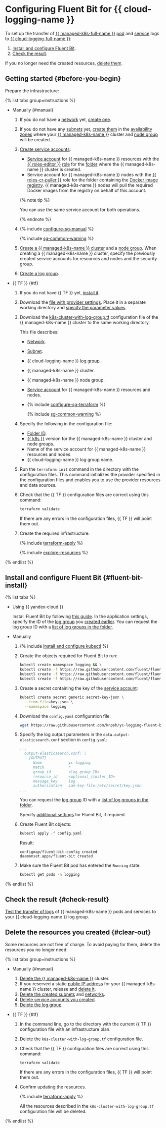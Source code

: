 # Configuring Fluent Bit for {{ cloud-logging-name }}

To set up the transfer of [{{ managed-k8s-full-name }}](../../managed-kubernetes/) [pod](../../managed-kubernetes/concepts/index.md#pod) and [service](../../managed-kubernetes/concepts/index.md#service) logs to [{{ cloud-logging-full-name }}](../../logging/):
1. [Install and configure Fluent Bit](#fluent-bit-install).
1. [Check the result](#check-result).

If you no longer need the created resources, [delete them](#clear-out).

## Getting started {#before-you-begin}

Prepare the infrastructure:

{% list tabs group=instructions %}

- Manually {#manual}

  1. If you do not have a [network](../../vpc/concepts/network.md#network) yet, [create one](../../vpc/operations/network-create.md).
  1. If you do not have any [subnets](../../vpc/concepts/network.md#subnet) yet, [create them](../../vpc/operations/subnet-create.md) in the [availability zones](../../overview/concepts/geo-scope.md) where your [{{ managed-k8s-name }}](../../managed-kubernetes/concepts/index.md#kubernetes-cluster) cluster and [node group](../../managed-kubernetes/concepts/index.md#node-group) will be created.
  1. [Create service accounts](../../iam/operations/sa/create.md):
     * [Service account](../../iam/concepts/users/service-accounts.md) for {{ managed-k8s-name }} resources with the [{{ roles-editor }}](../../iam/roles-reference.md#editor) [role](../../iam/concepts/access-control/roles.md) for the [folder](../../resource-manager/concepts/resources-hierarchy.md#folder) where the {{ managed-k8s-name }} cluster is created.
     * Service account for {{ managed-k8s-name }} nodes with the [{{ roles-cr-puller }}](../../container-registry/security/index.md#container-registry-images-puller) role for the folder containing the [Docker image](../../container-registry/concepts/docker-image.md) [registry](../../container-registry/concepts/registry.md). {{ managed-k8s-name }} nodes will pull the required Docker images from the registry on behalf of this account.

     {% note tip %}

     You can use the same service account for both operations.

     {% endnote %}

  1. {% include [configure-sg-manual](../../_includes/managed-kubernetes/security-groups/configure-sg-manual-lvl3.md) %}

        {% include [sg-common-warning](../../_includes/managed-kubernetes/security-groups/sg-common-warning.md) %}

  1. [Create a {{ managed-k8s-name }} cluster](../../managed-kubernetes/operations/kubernetes-cluster/kubernetes-cluster-create.md#kubernetes-cluster-create) and a [node group](../../managed-kubernetes/operations/node-group/node-group-create.md). When creating a {{ managed-k8s-name }} cluster, specify the previously created service accounts for resources and nodes and the security group.

  1. [Create a log group](../../logging/operations/create-group.md).

- {{ TF }} {#tf}

  1. If you do not have {{ TF }} yet, [install it](../../tutorials/infrastructure-management/terraform-quickstart.md#install-terraform).
  1. Download the [file with provider settings](https://github.com/yandex-cloud-examples/yc-terraform-provider-settings/blob/main/provider.tf). Place it in a separate working directory and [specify the parameter values](../../tutorials/infrastructure-management/terraform-quickstart.md#configure-provider).
  1. Download the [k8s-cluster-with-log-group.tf](https://github.com/yandex-cloud-examples/yc-mk8s-fluent-bit-logging/blob/main/k8s-cluster-with-log-group.tf) configuration file of the {{ managed-k8s-name }} cluster to the same working directory.

     This file describes:
     * [Network](../../vpc/concepts/network.md#network).
     * [Subnet](../../vpc/concepts/network.md#subnet).
     * {{ cloud-logging-name }} [log group](../../logging/concepts/log-group.md).
     * {{ managed-k8s-name }} cluster.
     * {{ managed-k8s-name }} node group.
     * [Service account](../../iam/concepts/users/service-accounts.md) for {{ managed-k8s-name }} resources and nodes.
     * {% include [configure-sg-terraform](../../_includes/managed-kubernetes/security-groups/configure-sg-tf-lvl3.md) %}

        {% include [sg-common-warning](../../_includes/managed-kubernetes/security-groups/sg-common-warning.md) %}
     
  1. Specify the following in the configuration file:
     * [Folder ID](../../resource-manager/operations/folder/get-id.md).
     * [{{ k8s }}](../../managed-kubernetes/concepts/release-channels-and-updates.md) version for the {{ managed-k8s-name }} cluster and node groups.
     * Name of the service account for {{ managed-k8s-name }} resources and nodes.
     * {{ cloud-logging-name }} log group name.
  1. Run the `terraform init` command in the directory with the configuration files. This command initializes the provider specified in the configuration files and enables you to use the provider resources and data sources.
  1. Check that the {{ TF }} configuration files are correct using this command:

     ```bash
     terraform validate
     ```

     If there are any errors in the configuration files, {{ TF }} will point them out.
  1. Create the required infrastructure:

     {% include [terraform-apply](../../_includes/mdb/terraform/apply.md) %}

     {% include [explore-resources](../../_includes/mdb/terraform/explore-resources.md) %}

{% endlist %}

## Install and configure Fluent Bit {#fluent-bit-install}

{% list tabs %}

- Using {{ yandex-cloud }}

  Install Fluent Bit by following [this guide](../../managed-kubernetes/operations/applications/fluentbit.md). In the application settings, specify the ID of the [log group](#before-you-begin) you [created earlier](../../logging/concepts/log-group.md). You can request the log group ID with a [list of log groups in the folder](../../logging/operations/list.md).

- Manually

  1. {% include [Install and configure kubectl](../../_includes/managed-kubernetes/kubectl-install.md) %}
  1. Create the objects required for Fluent Bit to run:

     ```bash
     kubectl create namespace logging && \
     kubectl create -f https://raw.githubusercontent.com/fluent/fluent-bit-kubernetes-logging/master/fluent-bit-service-account.yaml && \
     kubectl create -f https://raw.githubusercontent.com/fluent/fluent-bit-kubernetes-logging/master/fluent-bit-role-1.22.yaml && \
     kubectl create -f https://raw.githubusercontent.com/fluent/fluent-bit-kubernetes-logging/master/fluent-bit-role-binding-1.22.yaml
     ```

  1. Create a secret containing the key of the [service account](../../iam/concepts/users/service-accounts.md):

     ```bash
     kubectl create secret generic secret-key-json \
       --from-file=key.json \
       --namespace logging
     ```

  1. Download the `config.yaml` configuration file:

     ```bash
     wget https://raw.githubusercontent.com/knpsh/yc-logging-fluent-bit-example/main/config.yaml
     ```

  1. Specify the log output parameters in the `data.output-elasticsearch.conf` section in `config.yaml`:

     
     ```yaml
     ...
       output-elasticsearch.conf: |
         [OUTPUT]
           Name            yc-logging
           Match           *
           group_id        <log_group_ID>
           resource_id     <optional_cluster_ID>
           message_key     log
           authorization   iam-key-file:/etc/secret/key.json
     ...
     ```


     You can request the [log group](../../logging/concepts/log-group.md) ID with a [list of log groups in the folder](../../logging/operations/list.md).

     Specify [additional settings](https://github.com/yandex-cloud/fluent-bit-plugin-yandex#configuration-parameters) for Fluent Bit, if required.
  1. Create Fluent Bit objects:

     ```bash
     kubectl apply -f config.yaml
     ```

     Result:

     ```text
     configmap/fluent-bit-config created
     daemonset.apps/fluent-bit created
     ```

  1. Make sure the Fluent Bit pod has entered the `Running` state:

     ```bash
     kubectl get pods -n logging
     ```

{% endlist %}

## Check the result {#check-result}

[Test the transfer of logs](../../logging/operations/read-logs.md) of {{ managed-k8s-name }} pods and services to your {{ cloud-logging-name }} log group.

## Delete the resources you created {#clear-out}

Some resources are not free of charge. To avoid paying for them, delete the resources you no longer need:

{% list tabs group=instructions %}

- Manually {#manual}

  1. [Delete the {{ managed-k8s-name }}](../../managed-kubernetes/operations/kubernetes-cluster/kubernetes-cluster-delete.md) cluster.
  1. If you reserved a static [public IP address](../../vpc/concepts/address.md#public-addresses) for your {{ managed-k8s-name }} cluster, release and [delete it](../../vpc/operations/address-delete.md).
  1. [Delete the created subnets](../../vpc/operations/subnet-delete.md) and [networks](../../vpc/operations/network-delete.md).
  1. [Delete service accounts you created](../../iam/operations/sa/delete.md).
  1. [Delete the log group](../../logging/operations/delete-group.md).

- {{ TF }} {#tf}

  1. In the command line, go to the directory with the current {{ TF }} configuration file with an infrastructure plan.
  1. Delete the `k8s-cluster-with-log-group.tf` configuration file.
  1. Check that the {{ TF }} configuration files are correct using this command:

     ```bash
     terraform validate
     ```

     If there are any errors in the configuration files, {{ TF }} will point them out.
  1. Confirm updating the resources.

     {% include [terraform-apply](../../_includes/mdb/terraform/apply.md) %}

     All the resources described in the `k8s-cluster-with-log-group.tf` configuration file will be deleted.

{% endlist %}
